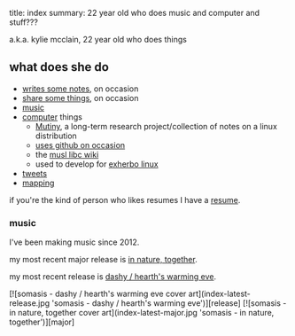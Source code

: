 title: index
summary: 22 year old who does music and computer and stuff???

a.k.a. kylie mcclain, 22 year old who does things

## what does she do

- [writes some notes](notes.html), on occasion
- [share some things](rhizome.html), on occasion
- [music](https://somasis.bandcamp.com)
- [computer](https://git.mutiny.red) things
    - [Mutiny](https://mutiny.red), a long-term research project/collection of notes on a
      linux distribution
    - [uses github on occasion](https://github.com/somasis)
    - the [musl libc wiki](https://wiki.musl-libc.org/)
    - used to develop for [exherbo linux](https://exherbo.org)
- [tweets](https://twitter.com/kyliesomasis)
- [mapping](https://www.openstreetmap.org/user/somasis)

if you're the kind of person who likes resumes I have a [resume](resume.html).

### music

[major]: https://somasis.bandcamp.com/album/in-nature-together
[release]: https://somasis.bandcamp.com/album/dashy-hearths-warming-eve

I've been making music since 2012.

my most recent major release is [in nature, together][major].

my most recent release is [dashy / hearth's warming eve][release].

<span class='latest-music'>
[![somasis - dashy / hearth's warming eve cover art](index-latest-release.jpg 'somasis - dashy / hearth's warming eve')][release]
[![somasis - in nature, together cover art](index-latest-major.jpg 'somasis - in nature, together')][major]
</span>
